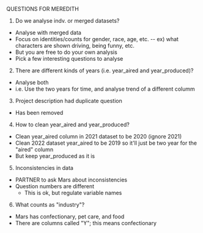 QUESTIONS FOR MEREDITH

1. Do we analyse indv. or merged datasets?
- Analyse with merged data
- Focus on identities/counts for gender, race, age, etc. -- ex) what characters are shown driving, being funny, etc.
- But you are free to do your own analysis
- Pick a few interesting questions to analyse

2. There are different kinds of years (i.e. year_aired and year_produced)?
- Analyse both
- i.e. Use the two years for time, and analyse trend of a different columm

3. Project description had duplicate question
- Has been removed

4. How to clean year_aired and year_produced?
- Clean year_aired column in 2021 dataset to be 2020 (ignore 2021)
- Clean 2022 dataset year_aired to be 2019 so it'll just be two year for the "aired" column
- But keep year_produced as it is

5. Inconsistencies in data
- PARTNER to ask Mars about inconsistencies 
- Question numbers are different
  - This is ok, but regulate variable names

6. What counts as "industry"?
- Mars has confectionary, pet care, and food
- There are columns called "Y"; this means confectionary
